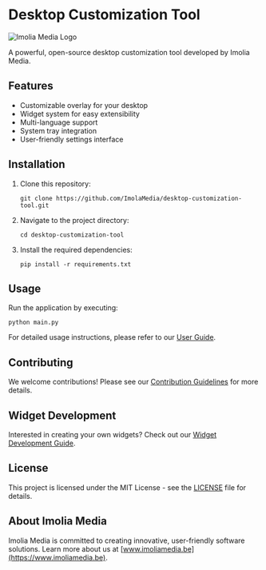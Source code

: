 # Desktop Customization Tool

![Imolia Media Logo](path/to/logo.png)

A powerful, open-source desktop customization tool developed by Imolia Media.

## Features

- Customizable overlay for your desktop
- Widget system for easy extensibility
- Multi-language support
- System tray integration
- User-friendly settings interface

## Installation

1. Clone this repository:
   ```
   git clone https://github.com/ImolaMedia/desktop-customization-tool.git
   ```

2. Navigate to the project directory:
   ```
   cd desktop-customization-tool
   ```

3. Install the required dependencies:
   ```
   pip install -r requirements.txt
   ```

## Usage

Run the application by executing:

```
python main.py
```

For detailed usage instructions, please refer to our [User Guide](docs/USER_GUIDE.md).

## Contributing

We welcome contributions! Please see our [Contribution Guidelines](CONTRIBUTING.md) for more details.

## Widget Development

Interested in creating your own widgets? Check out our [Widget Development Guide](WIDGET_DEVELOPMENT.md).

## License

This project is licensed under the MIT License - see the [LICENSE](LICENSE) file for details.

## About Imolia Media

Imolia Media is committed to creating innovative, user-friendly software solutions. Learn more about us at [www.imoliamedia.be](https://www.imoliamedia.be).